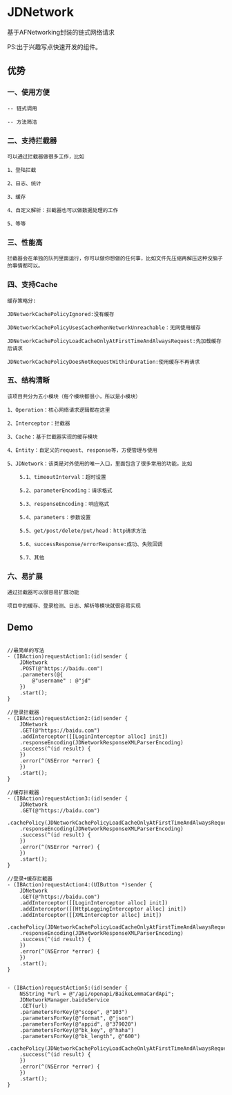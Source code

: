 # JDNetwork

基于AFNetworking封装的链式网络请求

PS:出于兴趣写点快速开发的组件。

## 优势

### 一、使用方便

    -- 链式调用
    
    -- 方法简洁

### 二、支持拦截器
    
    可以通过拦截器做很多工作，比如
    
    1、登陆拦截
    
    2、日志、统计
    
    3、缓存
    
    4、自定义解析：拦截器也可以做数据处理的工作
    
    5、等等
    
### 三、性能高
    
    拦截器会在单独的队列里面运行，你可以做你想做的任何事，比如文件先压缩再解压这种没脑子的事情都可以。
    

### 四、支持Cache

    缓存策略分:
    
    JDNetworkCachePolicyIgnored:没有缓存
        
    JDNetworkCachePolicyUsesCacheWhenNetworkUnreachable：无网使用缓存
        
    JDNetworkCachePolicyLoadCacheOnlyAtFirstTimeAndAlwaysRequest:先加载缓存后请求
        
    JDNetworkCachePolicyDoesNotRequestWithinDuration:使用缓存不再请求
            
    
### 五、结构清晰

    该项目共分为五小模块（每个模块都很小，所以是小模块）
    
    1、Operation：核心网络请求逻辑都在这里
    
    2、Interceptor：拦截器
    
    3、Cache：基于拦截器实现的缓存模块
    
    4、Entity：自定义的request、response等，方便管理与使用
    
    5、JDNetwork：该类是对外使用的唯一入口，里面包含了很多常用的功能。比如
    
        5.1、timeoutInterval：超时设置
        
        5.2、parameterEncoding：请求格式
        
        5.3、responseEncoding：响应格式
        
        5.4、parameters：参数设置
        
        5.5、get/post/delete/put/head：http请求方法
        
        5.6、successResponse/errorResponse:成功、失败回调
        
        5.7、其他


### 六、易扩展

    通过拦截器可以很容易扩展功能

    项目中的缓存、登录检测、日志、解析等模块就很容易实现



##   Demo

```objc

//最简单的写法
- (IBAction)requestAction1:(id)sender {
    JDNetwork
    .POST(@"https://baidu.com")
    .parameters(@{
        @"username" : @"jd"
    })
    .start();
}

//登录拦截器
- (IBAction)requestAction2:(id)sender {
    JDNetwork
    .GET(@"https://baidu.com")
    .addInterceptor([[LoginInterceptor alloc] init])
    .responseEncoding(JDNetworkResponseXMLParserEncoding)
    .success(^(id result) {
    })
    .error(^(NSError *error) {
    })
    .start();
}

//缓存拦截器
- (IBAction)requestAction3:(id)sender {
    JDNetwork
    .GET(@"https://baidu.com")
    .cachePolicy(JDNetworkCachePolicyLoadCacheOnlyAtFirstTimeAndAlwaysRequest)
    .responseEncoding(JDNetworkResponseXMLParserEncoding)
    .success(^(id result) {
    })
    .error(^(NSError *error) {
    })
    .start();
}

//登录+缓存拦截器
- (IBAction)requestAction4:(UIButton *)sender {
    JDNetwork
    .GET(@"https://baidu.com")
    .addInterceptor([[LoginInterceptor alloc] init])
    .addInterceptor([[HttpLoggingInterceptor alloc] init])
    .addInterceptor([[XMLInterceptor alloc] init])
    .cachePolicy(JDNetworkCachePolicyLoadCacheOnlyAtFirstTimeAndAlwaysRequest)
    .responseEncoding(JDNetworkResponseXMLParserEncoding)
    .success(^(id result) {
    })
    .error(^(NSError *error) {
    })
    .start();
}


- (IBAction)requestAction5:(id)sender {
    NSString *url = @"/api/openapi/BaikeLemmaCardApi";
    JDNetworkManager.baiduService
    .GET(url)
    .parametersForKey(@"scope", @"103")
    .parametersForKey(@"format", @"json")
    .parametersForKey(@"appid", @"379020")
    .parametersForKey(@"bk_key", @"haha")
    .parametersForKey(@"bk_length", @"600")
    .cachePolicy(JDNetworkCachePolicyLoadCacheOnlyAtFirstTimeAndAlwaysRequest)
    .success(^(id result) {
    })
    .error(^(NSError *error) {
    })
    .start();
}

```
